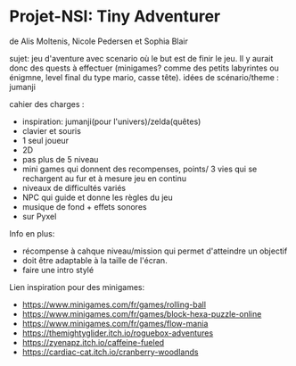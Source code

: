 # Projet-NSI: Tiny Adventurer
de Alis Moltenis, Nicole Pedersen et Sophia Blair

sujet: jeu d'aventure avec scenario où le but est de finir le jeu. Il y aurait donc des quests à effectuer (minigames? comme des petits labyrintes ou énigmne, level final du type mario, casse tête). idées de scénario/theme : jumanji
  

cahier des charges :
   - inspiration: jumanji(pour l'univers)/zelda(quêtes)
   - clavier et souris
   - 1 seul joueur
   - 2D
   - pas plus de 5 niveau
   - mini games qui donnent des recompenses, points/ 3 vies qui se rechargent au fur et à mesure jeu en continu
   - niveaux de difficultés variés
   - NPC qui guide et donne les règles du jeu
   - musique de fond + effets sonores
   - sur Pyxel



Info en plus: 
  - récompense à cahque niveau/mission qui permet d'atteindre un objectif 
  - doit être adaptable à la taille de l'écran.
  - faire une intro stylé


Lien inspiration pour des minigames:
  - https://www.minigames.com/fr/games/rolling-ball
  - https://www.minigames.com/fr/games/block-hexa-puzzle-online
  - https://www.minigames.com/fr/games/flow-mania
  - https://themightyglider.itch.io/roguebox-adventures
  - https://zyenapz.itch.io/caffeine-fueled
  - https://cardiac-cat.itch.io/cranberry-woodlands
